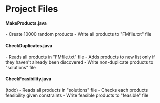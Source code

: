 <h1>Project Files</h1>

<h4>MakeProducts.java</h4>
- Create 10000 random products
- Write all products to "FMfile.txt" file

<h4>CheckDuplicates.java</h4>
- Reads all products in "FMfile.txt" file
- Adds products to new list only if they haven't already been discovered
- Write non-duplicate products to "solutions" file

<h4>CheckFeasibility.java</h4> (todo)
- Reads all products in "solutions" file
- Checks each products feasibility given constraints
- Write feasible products to "feasible" file
